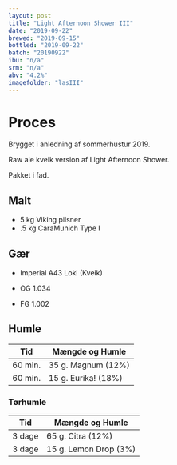 ```yaml
---
layout: post
title: "Light Afternoon Shower III"
date: "2019-09-22"
brewed: "2019-09-15"
bottled: "2019-09-22"
batch: "20190922"
ibu: "n/a"
srm: "n/a"
abv: "4.2%"
imagefolder: "lasIII"
---
```


# Proces

Brygget i anledning af sommerhustur 2019.

Raw ale kveik version af Light Afternoon Shower.

Pakket i fad.

## Malt

* 5 kg Viking pilsner
* .5 kg CaraMunich Type I

## Gær

* Imperial A43 Loki (Kveik)

* OG 1.034
* FG 1.002

## Humle

| Tid     | Mængde og Humle        |
| ------- | ---------------------- |
| 60 min. | 35 g. Magnum (12%)     |
| 60 min. | 15 g. Eurika! (18%)    |


### Tørhumle

| Tid     | Mængde og Humle       |
| ------- | --------------------- |
| 3 dage  | 65 g. Citra (12%)     |
| 3 dage  | 15 g. Lemon Drop (3%) |
